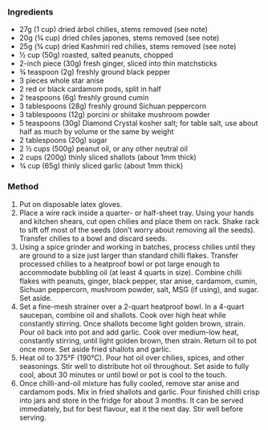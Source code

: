 ### Ingredients
* 27g (1 cup) dried árbol chilies, stems removed (see note)
* 20g (3⁄4 cup) dried chiles japones, stems removed (see note)
* 25g (3⁄4 cup) dried Kashmiri red chilies, stems removed (see note)
* ½ cup (50g) roasted, salted peanuts, chopped
* 2-inch piece (30g) fresh ginger, sliced into thin matchsticks
* 3⁄4 teaspoon (2g) freshly ground black pepper
* 3 pieces whole star anise
* 2 red or black cardamom pods, split in half
* 2 teaspoons (6g) freshly ground cumin
* 3 tablespoons (28g) freshly ground Sichuan peppercorn
* 3 tablespoons (12g) porcini or shiitake mushroom powder
* 5 teaspoons (30g) Diamond Crystal kosher salt; for table salt, use about half as much by volume or the same by weight
* 2 tablespoons (20g) sugar
* 2 ½ cups (500g) peanut oil, or any other neutral oil
* 2 cups (200g) thinly sliced shallots (about 1mm thick)
* 3⁄4 cup (65g) thinly sliced garlic (about 1mm thick)

### Method

1. Put on disposable latex gloves.
2. Place a wire rack inside a quarter- or half-sheet tray. Using your hands and kitchen shears, cut open chilies and place them on rack. Shake rack to sift off most of the seeds (don’t worry about removing all the seeds). Transfer chilies to a bowl and discard seeds.
3. Using a spice grinder and working in batches, process chilies until they are ground to a size just larger than standard chilli flakes. Transfer processed chilies to a heatproof bowl or pot large enough to accommodate bubbling oil (at least 4 quarts in size). Combine chilli flakes with peanuts, ginger, black pepper, star anise, cardamom, cumin, Sichuan peppercorn, mushroom powder, salt, MSG (if using), and sugar. Set aside.
4. Set a fine-mesh strainer over a 2-quart heatproof bowl. In a 4-quart saucepan, combine oil and shallots. Cook over high heat while constantly stirring. Once shallots become light golden brown, strain. Pour oil back into pot and add garlic. Cook over medium-low heat, constantly stirring, until light golden brown, then strain. Return oil to pot once more. Set aside fried shallots and garlic.
5. Heat oil to 375°F (190°C). Pour hot oil over chilies, spices, and other seasonings. Stir well to distribute hot oil throughout. Set aside to fully cool, about 30 minutes or until bowl or pot is cool to the touch.
6. Once chilli-and-oil mixture has fully cooled, remove star anise and cardamom pods. Mix in fried shallots and garlic. Pour finished chilli crisp into jars and store in the fridge for about 3 months. It can be served immediately, but for best flavour, eat it the next day. Stir well before serving.